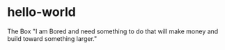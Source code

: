# hello-world
The Box
"I am Bored and need something to do that will make money and build toward something larger."
